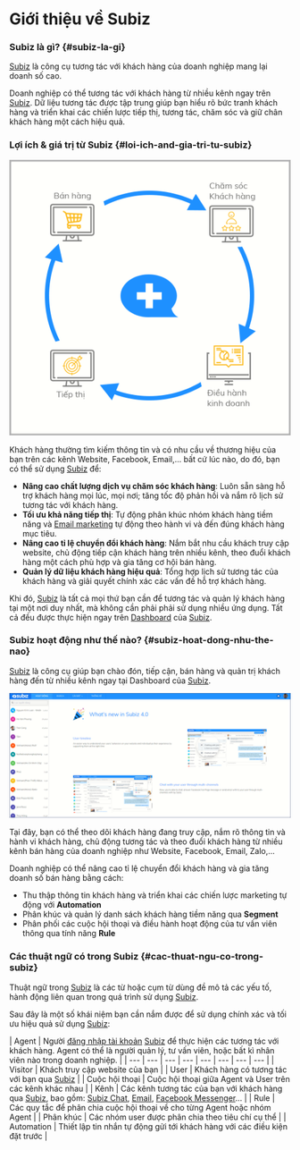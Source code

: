 # Giới thiệu về Subiz

### Subiz là gì? {#subiz-la-gi}

[Subiz](https://subiz.com/vi/) là công cụ tương tác với khách hàng của doanh nghiệp mang lại doanh số cao.

Doanh nghiệp có thể tương tác với khách hàng từ nhiều kênh ngay trên [Subiz](https://subiz.com/vi/). Dữ liệu tương tác được tập trung giúp bạn hiểu rõ bức tranh khách hàng và triển khai các chiến lược tiếp thị, tương tác, chăm sóc và giữ chân khách hàng một cách hiệu quả.

### Lợi ích & giá trị từ Subiz {#loi-ich-and-gia-tri-tu-subiz}

![Subiz h&#x1ED7; tr&#x1EE3; doanh nghi&#x1EC7;p ti&#x1EBF;p th&#x1ECB;, b&#xE1;n h&#xE0;ng, ch&#x103;m s&#xF3;c kh&#xE1;ch h&#xE0;ng v&#xE0; &#x111;i&#x1EC1;u h&#xE0;nh kinh doanh](.gitbook/assets/assets-2f-lcrbjdxgv2cwmzzedgk-2f-lcws5jkd4prfnsfzori-2f-lcwsflqzmf3jwfzspcl-2fscreenshot_6.png)

Khách hàng thường tìm kiếm thông tin và có nhu cầu về thương hiệu của bạn trên các kênh Website, Facebook, Email,... bất cứ lúc nào, do đó, bạn có thể sử dụng [Subiz](https://subiz.com/vi/) để:

* **Nâng cao chất lượng dịch vụ chăm sóc khách hàng**: Luôn sẵn sàng hỗ trợ khách hàng mọi lúc, mọi nơi; tăng tốc độ phản hồi và nắm rõ lịch sử tương tác với khách hàng.
* **Tối ưu khả năng tiếp thị**: Tự động phân khúc nhóm khách hàng tiềm năng và [Email marketing](https://subiz.com/vi/email.html%20) tự động theo hành vi và đến đúng khách hàng mục tiêu.
* **Nâng cao tỉ lệ chuyển đổi khách hàng**: Nắm bắt nhu cầu khách truy cập website, chủ động tiếp cận khách hàng trên nhiều kênh, theo đuổi khách hàng một cách phù hợp và gia tăng cơ hội bán hàng.
* **Quản lý dữ liệu khách hàng hiệu quả**: Tổng hợp lịch sử tương tác của khách hàng và giải quyết chính xác các vấn đề hỗ trợ khách hàng.

Khi đó, [Subiz](https://subiz.com/vi/) là tất cả mọi thứ bạn cần để tương tác và quản lý khách hàng tại một nơi duy nhất, mà không cần phải phải sử dụng nhiều ứng dụng. Tất cả đều được thực hiện ngay trên [Dashboard](https://app.subiz.com/) của [Subiz](https://subiz.com/vi/).

### Subiz hoạt động như thế nào? {#subiz-hoat-dong-nhu-the-nao}

[Subiz](https://subiz.com/vi/) là công cụ giúp bạn chào đón, tiếp cận, bán hàng và quản trị khách hàng đến từ nhiều kênh ngay tại Dashboard của [Subiz](https://subiz.com/vi/).

![Dashboard- B&#x1EA3;ng &#x111;i&#x1EC1;u khi&#x1EC3;n Subiz](.gitbook/assets/dashboard_subiz.png)

Tại đây, bạn có thể theo dõi khách hàng đang truy cập, nắm rõ thông tin và hành vi khách hàng, chủ động tương tác và theo đuổi khách hàng từ nhiều kênh bán hàng của doanh nghiệp như Website, Facebook, Email, Zalo,...

Doanh nghiệp có thể nâng cao tỉ lệ chuyển đổi khách hàng và gia tăng doanh số bán hàng bằng cách:

* Thu thập thông tin khách hàng và triển khai các chiến lược marketing tự động với **Automation**
* Phân khúc và quản lý danh sách khách hàng tiềm năng qua **Segment**
* Phân phối các cuộc hội thoại và điều hành hoạt động của tư vấn viên thông qua tính năng **Rule**

### **Các thuật ngữ có trong Subiz** {#cac-thuat-ngu-co-trong-subiz}

Thuật ngữ trong [Subiz](https://subiz.com/vi/) là các từ hoặc cụm từ dùng đề mô tả các yếu tố, hành động liên quan trong quá trình sử dụng [Subiz](https://subiz.com/vi/).

Sau đây là một số khái niệm bạn cần nắm được để sử dụng chính xác và tối ưu hiệu quả sử dụng [Subiz](https://subiz.com/vi/):

| Agent | Người [đăng nhập tài khoản](https://app.subiz.com/) [Subiz](https://subiz.com/vi/) để thực hiện các tương tác với khách hàng. Agent có thể là người quản lý, tư vấn viên, hoặc bất kì nhân viên nào trong doanh nghiệp. |
| --- | --- | --- | --- | --- | --- | --- | --- |
| Visitor | Khách truy cập website của bạn |
| User | Khách hàng có tương tác với bạn qua [Subiz](https://subiz.com/vi/) |
| Cuộc hội thoại | Cuộc hội thoại giữa Agent và User trên các kênh khác nhau |
| Kênh | Các kênh tương tác của bạn với khách hàng qua [Subiz](https://subiz.com/vi/), bao gồm: [Subiz Chat](https://subiz.com/vi/live-chat.html%20), [Email](https://subiz.com/vi/email.html%20), [Facebook Messenger](https://subiz.com/vi/facebook-messenger.html%20)… |
| Rule | Các quy tắc để phân chia cuộc hội thoại về cho từng Agent hoặc nhóm Agent |
| Phân khúc | Các nhóm user được phân chia theo tiêu chí cụ thể |
| Automation | Thiết lập tin nhắn tự động gửi tới khách hàng với các điều kiện đặt trước |

​

